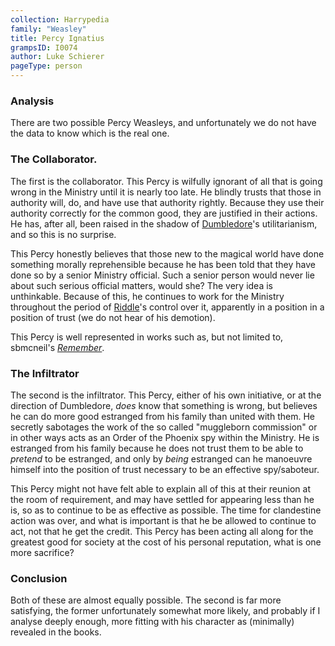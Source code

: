 ```yaml
---
collection: Harrypedia
family: "Weasley"
title: Percy Ignatius
grampsID: I0074
author: Luke Schierer
pageType: person
---
```


### Analysis

There are two possible Percy Weasleys, and unfortunately we do not have the
data to know which is the real one.

### The Collaborator.

The first is the collaborator. This Percy is wilfully ignorant of all that is
going wrong in the Ministry until it is nearly too late. He blindly trusts
that those in authority will, do, and have use that authority rightly. Because
they use their authority correctly for the common good, they are justified in
their actions. He has, after all, been raised in the shadow of [Dumbledore][]'s
utilitarianism, and so this is no surprise.

[Dumbledore]: /Harrypedia/people/dumbledore/albus_percival_wulfric_brian/

This Percy honestly believes that those new to the magical world have done
something morally reprehensible because he has been told that they have done so
by a senior Ministry official. Such a senior person would never lie about such
serious official matters, would she? The very idea is unthinkable. Because of
this, he continues to work for the Ministry throughout the period of
[Riddle][]'s control over it, apparently in a position in a position of trust
(we do not hear of his demotion).

[Riddle]: /Harrypedia/people/riddle/tom_marvolo/

This Percy is well represented in works such as, but not limited to, sbmcneil's _[Remember][]_.

[Remember]: https://www.fanfiction.net/s/4936039

### The Infiltrator

The second is the infiltrator. This Percy, either of his own initiative, or at
the direction of Dumbledore, _does_ know that something is wrong, but believes
he can do more good estranged from his family than united with them. He
secretly sabotages the work of the so called "muggleborn commission" or in
other ways acts as an Order of the Phoenix spy within the Ministry. He is
estranged from his family because he does not trust them to be able to
_pretend_ to be estranged, and only by _being_ estranged can he manoeuvre himself
into the position of trust necessary to be an effective spy/saboteur.

This Percy might not have felt able to explain all of this at their reunion at
the room of requirement, and may have settled for appearing less than he is, so
as to continue to be as effective as possible. The time for clandestine action
was over, and what is important is that he be allowed to continue to act, not
that he get the credit. This Percy has been acting all along for the greatest
good for society at the cost of his personal reputation, what is one more
sacrifice?

### Conclusion

Both of these are almost equally possible. The second is far more satisfying,
the former unfortunately somewhat more likely, and probably if I analyse
deeply enough, more fitting with his character as (minimally) revealed in the
books.
